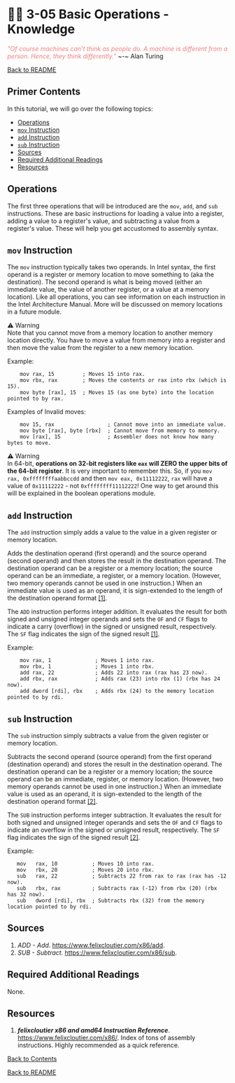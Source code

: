
# 🧑‍💻 3-05 Basic Operations - Knowledge

<span style="color:lightcoral">*"Of course machines can't think as people do. 
A machine is different from a person. Hence, they think differently."*</span>
 ~-~ Alan Turing

[Back to README](README.md)


## Primer Contents

In this tutorial, we will go over the following topics:

- [Operations](#operations)
- [`mov` Instruction](#mov-instruction)
- [`add` Instruction](#add-instruction)
- [`sub` Instruction](#sub-instruction)
- [Sources](#sources)
- [Required Additional Readings](#required-additional-readings)
- [Resources](#resources)


## Operations

The first three operations that will be introduced are the `mov`, `add`, and 
`sub` instructions.  These are basic instructions for loading a value into a 
register, adding a value to a register's value, and subtracting a value from 
a register's value.  These will help you get accustomed to assembly syntax.


## `mov` Instruction

The `mov` instruction typically takes two operands. In Intel syntax, the first 
operand is a register or memory location to move something to (aka the 
destination).  The second operand is what is being moved (either an immediate 
value, the value of another register, or a value at a memory location). 
Like all operations, you can see information on each instruction in the Intel 
Architecture Manual. More will be discussed on memory locations in a future 
module.

<span class="box-orange"><span class="bar-orange">
    ⚠️ Warning   
</span><span class="inner">
    Note that you cannot move from a memory location to another memory location
    directly. You have to move a value from memory into a register and then
    move the value from the register to a new memory location.  
</span></span>

Example:

``` x86asm
	mov rax, 15			; Moves 15 into rax.
	mov rbx, rax		; Moves the contents or rax into rbx (which is 15).
	mov byte [rax], 15	; Moves 15 (as one byte) into the location pointed to by rax.
```

Examples of Invalid moves:

``` x86asm
	mov 15, rax					; Cannot move into an immediate value.
	mov byte [rax], byte [rbx] 	; Cannot move from memory to memory.
	mov [rax], 15				; Assembler does not know how many bytes to move.
```

<span class="box-orange"><span class="bar-orange">
    ⚠️ Warning   
</span><span class="inner">
    In 64-bit, **operations on 32-bit registers like `eax` will ZERO the upper
    bits of the 64-bit register**. It is very important to remember this. So,
    if you `mov rax, 0xffffffffaabbccdd` and then `mov eax, 0x11112222`, `rax`
    will have a value of `0x11112222` - not `0xffffffff11112222`! One way to
    get around this will be explained in the boolean operations module.
</span></span>


## `add` Instruction

The `add` instruction simply adds a value to the value in a given register or 
memory location.

Adds the destination operand (first operand) and the source operand (second 
operand) and then stores the result in the destination operand. The 
destination operand can be a register or a memory location; the source operand 
can be an immediate, a register, or a memory location. (However, two memory 
operands cannot be used in one instruction.) When an immediate value is used 
as an operand, it is sign-extended to the length of the destination operand 
format [[1]](#sources).

The `ADD` instruction performs integer addition. It evaluates the result for 
both signed and unsigned integer operands and sets the `OF` and `CF` flags to 
indicate a carry (overflow) in the signed or unsigned result, respectively. 
The `SF` flag indicates the sign of the signed result [[1]](#sources).

Example:

``` x86asm
	mov	rax, 1				; Moves 1 into rax.
	mov rbx, 1				; Moves 1 into rbx.
	add rax, 22				; Adds 22 into rax (rax has 23 now).
	add rbx, rax			; Adds rax (23) into rbx (1) (rbx has 24 now).
	add dword [rdi], rbx	; Adds rbx (24) to the memory location pointed to by rdi.
```


## `sub` Instruction

The `sub` instruction simply subtracts a value from the given register or 
memory location.

Subtracts the second operand (source operand) from the first operand 
(destination operand) and stores the result in the destination operand. The 
destination operand can be a register or a memory location; the source operand 
can be an immediate, register, or memory location. (However, two memory 
operands cannot be used in one instruction.) When an immediate value is used 
as an operand, it is sign-extended to the length of the destination operand 
format [[2]](#sources).

The `SUB` instruction performs integer subtraction. It evaluates the result for 
both signed and unsigned integer operands and sets the `OF` and `CF` flags to 
indicate an overflow in the signed or unsigned result, respectively. The `SF` 
flag indicates the sign of the signed result [[2]](#sources).

Example:

``` x86asm
   mov   rax, 10           ; Moves 10 into rax.
   mov   rbx, 20           ; Moves 20 into rbx.
   sub   rax, 22           ; Subtracts 22 from rax to rax (rax has -12 now).
   sub   rbx, rax          ; Subtracts rax (-12) from rbx (20) (rbx has 32 now).
   sub   dword [rdi], rbx  ; Subtracts rbx (32) from the memory location pointed to by rdi.
```


## Sources

1. *ADD - Add*. 
https://www.felixcloutier.com/x86/add.
2. *SUB - Subtract*. 
https://www.felixcloutier.com/x86/sub.


## Required Additional Readings

None.


## Resources

1. ***felixcloutier x86 and amd64 Instruction Reference***. 
https://www.felixcloutier.com/x86/. 
Index of tons of assembly instructions. Highly recommended as a quick 
reference.


[Back to Contents](#primer-contents)

[Back to README](README.md)

<link rel="stylesheet" href="../.css/boxes.css">


<!--- End of file. --->
